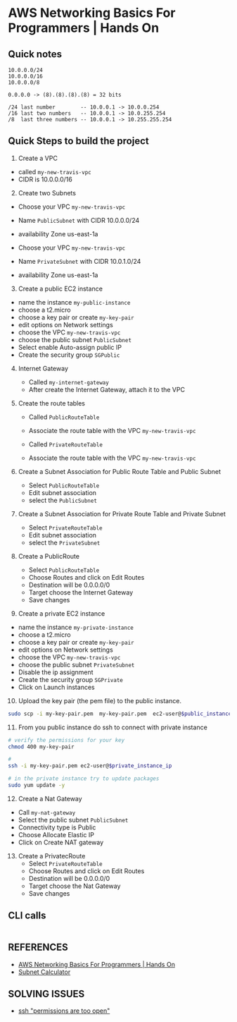 # AWS Networking Basics For Programmers | Hands On


## Quick notes
```text
10.0.0.0/24
10.0.0.0/16
10.0.0.0/8

0.0.0.0 -> (8).(8).(8).(8) = 32 bits

/24 last number        -- 10.0.0.1 -> 10.0.0.254
/16 last two numbers   -- 10.0.0.1 -> 10.0.255.254
/8  last three numbers -- 10.0.0.1 -> 10.255.255.254

```


## Quick Steps to build the project


1. Create a VPC 
  - called `my-new-travis-vpc`
  - CIDR is 10.0.0.0/16

2. Create two Subnets

  - Choose your VPC `my-new-travis-vpc`
  - Name `PublicSubnet` with CIDR 10.0.0.0/24
  - availability Zone us-east-1a

  - Choose your VPC `my-new-travis-vpc`
  - Name `PrivateSubnet` with CIDR 10.0.1.0/24
  - availability Zone us-east-1a


3. Create a public EC2 instance
  - name the instance `my-public-instance`
  - choose a t2.micro
  - choose a key pair or create `my-key-pair`
  - edit options on Network settings
  - choose the VPC `my-new-travis-vpc`
  - choose the public subnet `PublicSubnet`
  - Select enable Auto-assign public IP
  - Create the security group `SGPublic`

4. Internet Gateway
    - Called `my-internet-gateway`
    - After create the Internet Gateway, attach it to the VPC

5. Create the route tables
    - Called `PublicRouteTable`
    - Associate the route table with the VPC  `my-new-travis-vpc`
    
    - Called `PrivateRouteTable`
    - Associate the route table with the VPC  `my-new-travis-vpc`

6. Create a Subnet Association for Public Route Table and Public Subnet
    - Select `PublicRouteTable`
    - Edit subnet association
    - select the `PublicSubnet`

7. Create a Subnet Association for Private Route Table and Private Subnet
    - Select `PrivateRouteTable`
    - Edit subnet association
    - select the `PrivateSubnet`


8. Create a  PublicRoute
    - Select `PublicRouteTable`
    - Choose Routes and click on Edit Routes
    - Destination will be 0.0.0.0/0
    - Target choose the Internet Gateway
    - Save changes


9. Create a private EC2 instance
  - name the instance `my-private-instance`
  - choose a t2.micro
  - choose a key pair or create `my-key-pair`
  - edit options on Network settings
  - choose the VPC `my-new-travis-vpc`
  - choose the public subnet `PrivateSubnet`
  - Disable the ip assignment
  - Create the security group `SGPrivate`
  - Click on Launch instances

10. Upload the key pair (the pem file) to the public instance.

```bash
sudo scp -i my-key-pair.pem  my-key-pair.pem  ec2-user@$public_instance_ip:/home/ec2-user
```

11. From you public instance do ssh to connect with private instance

```bash
# verify the permissions for your key
chmod 400 my-key-pair

#
ssh -i my-key-pair.pem ec2-user@$private_instance_ip

# in the private instance try to update packages
sudo yum update -y
```

12. Create a Nat Gateway
  - Call `my-nat-gateway`
  - Select the public subnet `PublicSubnet`
  - Connectivity type is Public
  - Choose Allocate Elastic IP
  - Click on Create NAT gateway


13. Create a  PrivatecRoute
    - Select `PrivateRouteTable`
    - Choose Routes and click on Edit Routes
    - Destination will be 0.0.0.0/0
    - Target choose the Nat Gateway
    - Save changes


## CLI calls
```bash


```



## REFERENCES
- [AWS Networking Basics For Programmers | Hands On](https://www.youtube.com/watch?v=2doSoMN2xvI)
- [Subnet Calculator](https://www.calculator.net/ip-subnet-calculator.html)

## SOLVING ISSUES

- [ssh "permissions are too open"](https://stackoverflow.com/questions/9270734/ssh-permissions-are-too-open)